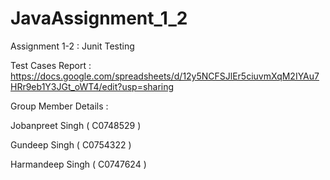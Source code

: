 # JavaAssignment_1_2

Assignment 1-2 : Junit Testing

Test Cases Report : https://docs.google.com/spreadsheets/d/12y5NCFSJlEr5ciuvmXqM2IYAu7HRr9eb1Y3JGt_oWT4/edit?usp=sharing

Group Member Details :

Jobanpreet Singh ( C0748529 )

Gundeep Singh ( C0754322 )

Harmandeep Singh ( C0747624 )
